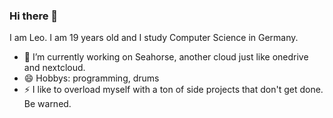 ### Hi there 👋

<!--[![shields.io](https://img.shields.io/badge/in%20love%20with-laura-critical)](https://github.com/xcodecat)-->

I am Leo. I am 19 years old and I study Computer Science in Germany. 

- 🔭 I’m currently working on Seahorse, another cloud just like onedrive and nextcloud.
- 😄 Hobbys: programming, drums
- ⚡ I like to overload myself with a ton of side projects that don't get done. Be warned.


